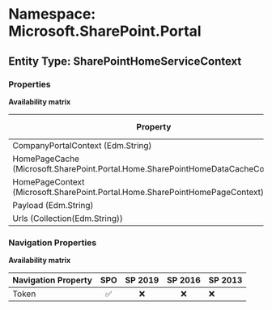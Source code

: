 # Namespace: Microsoft.SharePoint.Portal

## Entity Type: SharePointHomeServiceContext

### Properties

**Availability matrix**

Property | SPO | SP 2019 | SP 2016 | SP 2013
----------|:---:|:-------:|:-------:|:-------
CompanyPortalContext (Edm.String) | ✅ | ❌ | ❌ | ❌
HomePageCache (Microsoft.SharePoint.Portal.Home.SharePointHomeDataCacheCollection) | ✅ | ✅ | ❌ | ❌
HomePageContext (Microsoft.SharePoint.Portal.Home.SharePointHomePageContext) | ✅ | ✅ | ❌ | ❌
Payload (Edm.String) | ✅ | ✅ | ❌ | ❌
Urls (Collection(Edm.String)) | ✅ | ✅ | ❌ | ❌

### Navigation Properties

**Availability matrix**

Navigation Property | SPO | SP 2019 | SP 2016 | SP 2013
----------|:---:|:-------:|:-------:|:-------
Token | ✅ | ❌ | ❌ | ❌